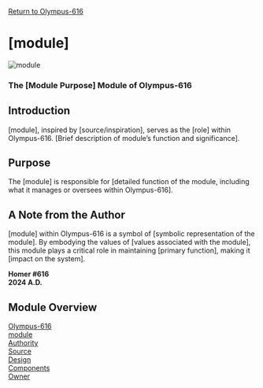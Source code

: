 [Return to Olympus-616](../olympus-616/olympus.start.md)

# [module]
![module](./[module].avatar.png)

### The [Module Purpose] Module of Olympus-616

## Introduction
[module], inspired by [source/inspiration], serves as the [role] within Olympus-616. [Brief description of module’s function and significance].

## Purpose
The [module] is responsible for [detailed function of the module, including what it manages or oversees within Olympus-616].

## A Note from the Author
[module] within Olympus-616 is a symbol of [symbolic representation of the module]. By embodying the values of [values associated with the module], this module plays a critical role in maintaining [primary function], making it [impact on the system].

**Homer #616  
2024 A.D.**

## Module Overview
[Olympus-616](../../README.md)  
[module](README.md)  
[Authority](../zeus/zeus.components.md)  
[Source](../[module]/[module].source.md)  
[Design](../[module]/[module].design.md)  
[Components](../[module]/[module].components.md)  
[Owner](https://github.com/alchemisthomer)
